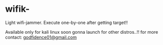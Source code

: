 # wifik-
Light wifi-jammer.
Execute one-by-one after getting target!!

Available only for kali linux soon gonna launch for other distros..!!
for more contact: godfidence01@gmail.com
